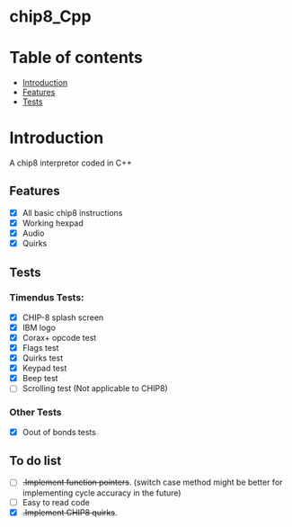 # chip8_Cpp

# Table of contents

  * [Introduction](#introduction)
  * [Features](#features)
  * [Tests](#tests)

# Introduction

A chip8 interpretor coded in C++

## Features

 - [X] All basic chip8 instructions 
 - [X] Working hexpad 
 - [X] Audio
 - [X] Quirks 
## Tests
### Timendus Tests:

- [X] CHIP-8 splash screen
- [X] IBM logo
- [X] Corax+ opcode test
- [X] Flags test
- [X] Quirks test
- [X] Keypad test
- [X] Beep test
- [ ] Scrolling test (Not applicable to CHIP8)

### Other Tests

- [X] Oout of bonds tests

## To do list
* [ ] ~~.Implement function pointers~~. (switch case method might be better for implementing cycle accuracy in the future)
* [ ] Easy to read code
* [X] ~~.Implement CHIP8 quirks~~.
